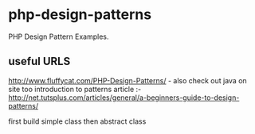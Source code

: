 php-design-patterns
===================

PHP Design Pattern Examples.

useful URLS
-----------

http://www.fluffycat.com/PHP-Design-Patterns/ - also check out java on site too
introduction to patterns article :-
http://net.tutsplus.com/articles/general/a-beginners-guide-to-design-patterns/ 

first build simple class then abstract class


